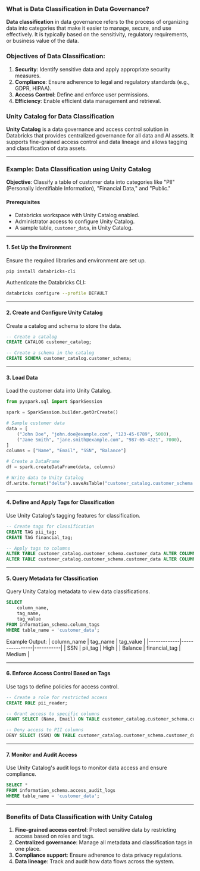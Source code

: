 ### What is Data Classification in Data Governance?

**Data classification** in data governance refers to the process of organizing data into categories that make it easier to manage, secure, and use effectively. It is typically based on the sensitivity, regulatory requirements, or business value of the data.

### Objectives of Data Classification:
1. **Security**: Identify sensitive data and apply appropriate security measures.
2. **Compliance**: Ensure adherence to legal and regulatory standards (e.g., GDPR, HIPAA).
3. **Access Control**: Define and enforce user permissions.
4. **Efficiency**: Enable efficient data management and retrieval.

### Unity Catalog for Data Classification
**Unity Catalog** is a data governance and access control solution in Databricks that provides centralized governance for all data and AI assets. It supports fine-grained access control and data lineage and allows tagging and classification of data assets.

---

### Example: Data Classification using Unity Catalog

**Objective**: Classify a table of customer data into categories like "PII" (Personally Identifiable Information), "Financial Data," and "Public."

#### Prerequisites
- Databricks workspace with Unity Catalog enabled.
- Administrator access to configure Unity Catalog.
- A sample table, `customer_data`, in Unity Catalog.

---

#### 1. **Set Up the Environment**
   Ensure the required libraries and environment are set up.

   ```bash
   pip install databricks-cli
   ```

   Authenticate the Databricks CLI:
   ```bash
   databricks configure --profile DEFAULT
   ```

---

#### 2. **Create and Configure Unity Catalog**
   Create a catalog and schema to store the data.

   ```sql
   -- Create a catalog
   CREATE CATALOG customer_catalog;

   -- Create a schema in the catalog
   CREATE SCHEMA customer_catalog.customer_schema;
   ```

---

#### 3. **Load Data**
   Load the customer data into Unity Catalog.

   ```python
   from pyspark.sql import SparkSession

   spark = SparkSession.builder.getOrCreate()

   # Sample customer data
   data = [
       ("John Doe", "john.doe@example.com", "123-45-6789", 5000),
       ("Jane Smith", "jane.smith@example.com", "987-65-4321", 7000),
   ]
   columns = ["Name", "Email", "SSN", "Balance"]

   # Create a DataFrame
   df = spark.createDataFrame(data, columns)

   # Write data to Unity Catalog
   df.write.format("delta").saveAsTable("customer_catalog.customer_schema.customer_data")
   ```

---

#### 4. **Define and Apply Tags for Classification**
   Use Unity Catalog's tagging features for classification.

   ```sql
   -- Create tags for classification
   CREATE TAG pii_tag;
   CREATE TAG financial_tag;

   -- Apply tags to columns
   ALTER TABLE customer_catalog.customer_schema.customer_data ALTER COLUMN SSN SET TAGS (pii_tag = "High");
   ALTER TABLE customer_catalog.customer_schema.customer_data ALTER COLUMN Balance SET TAGS (financial_tag = "Medium");
   ```

---

#### 5. **Query Metadata for Classification**
   Query Unity Catalog metadata to view data classifications.

   ```sql
   SELECT 
       column_name, 
       tag_name, 
       tag_value
   FROM information_schema.column_tags
   WHERE table_name = 'customer_data';
   ```

   Example Output:
   | column_name | tag_name       | tag_value |
   |-------------|----------------|-----------|
   | SSN         | pii_tag        | High      |
   | Balance     | financial_tag  | Medium    |

---

#### 6. **Enforce Access Control Based on Tags**
   Use tags to define policies for access control.

   ```sql
   -- Create a role for restricted access
   CREATE ROLE pii_reader;

   -- Grant access to specific columns
   GRANT SELECT (Name, Email) ON TABLE customer_catalog.customer_schema.customer_data TO ROLE pii_reader;

   -- Deny access to PII columns
   DENY SELECT (SSN) ON TABLE customer_catalog.customer_schema.customer_data TO ROLE pii_reader;
   ```

---

#### 7. **Monitor and Audit Access**
   Use Unity Catalog's audit logs to monitor data access and ensure compliance.

   ```sql
   SELECT * 
   FROM information_schema.access_audit_logs 
   WHERE table_name = 'customer_data';
   ```

---

### Benefits of Data Classification with Unity Catalog
1. **Fine-grained access control**: Protect sensitive data by restricting access based on roles and tags.
2. **Centralized governance**: Manage all metadata and classification tags in one place.
3. **Compliance support**: Ensure adherence to data privacy regulations.
4. **Data lineage**: Track and audit how data flows across the system.
